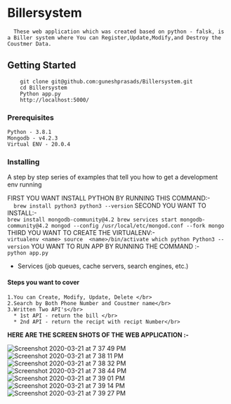# Billersystem
  ```
    These web application which was created based on python - falsk, is a Biller system where You can Register,Update,Modify,and Destroy the Coustmer Data.
   ``` 

## Getting Started</br>
       
        git clone git@github.com:guneshprasads/Billersystem.git
        cd Billersystem
        Python app.py
        http://localhost:5000/
       

### Prerequisites </br>
  ```
  Python - 3.8.1   
  Mongodb - v4.2.3
  Virtual ENV - 20.0.4
  ```
### Installing </br>
  A step by step series of examples that tell you how to get a development env running
  
 FIRST YOU WANT INSTALL PYTHON BY RUNNING THIS COMMAND:-</br>
    ```  
   brew install python3
   python3 --version
    ```
   SECOND YOU WANT TO INSTALL:-</br>
      ```
      brew install mongodb-community@4.2
      brew services start mongodb-community@4.2
      mongod --config /usr/local/etc/mongod.conf --fork
      mongo
      ```
   THIRD YOU WANT TO CREATE THE VIRTUALENV:-</br>
      ```
       virtualenv <name>
       source  <name>/bin/activate
       which python
       Python3 --version
       ```
  YOU WANT TO RUN APP BY RUNNING THE COMMAND :-</br>
      ``` python app.py
      ```
   
  
* Services (job queues, cache servers, search engines, etc.)



#### Steps you want to cover </br>
 ```
 1.You can Create, Modify, Update, Delete </br>
 2.Search by Both Phone Number and Coustmer name</br>
 3.Written Two API's</br>
   * 1st API - return the bill </br>
   * 2nd API - return the recipt with recipt Number</br> 
  ``` 
 
 
 **HERE ARE THE SCREEN SHOTS OF THE WEB APPLICATION :-** 
 
 ![Screenshot 2020-03-21 at 7 37 49 PM](https://user-images.githubusercontent.com/13889409/77229034-65d40a80-6bb1-11ea-9809-a61c64c7adea.png)
![Screenshot 2020-03-21 at 7 38 11 PM](https://user-images.githubusercontent.com/13889409/77229038-68cefb00-6bb1-11ea-954e-5be6b274be2d.png)
![Screenshot 2020-03-21 at 7 38 32 PM](https://user-images.githubusercontent.com/13889409/77229040-6b315500-6bb1-11ea-8db3-4d02244d3707.png)
![Screenshot 2020-03-21 at 7 38 44 PM](https://user-images.githubusercontent.com/13889409/77229041-6d93af00-6bb1-11ea-8ecf-7c692c29308c.png)
![Screenshot 2020-03-21 at 7 39 01 PM](https://user-images.githubusercontent.com/13889409/77229046-6f5d7280-6bb1-11ea-8461-ecabf2b1245b.png)
![Screenshot 2020-03-21 at 7 39 14 PM](https://user-images.githubusercontent.com/13889409/77229053-71bfcc80-6bb1-11ea-9034-af819b3db587.png)
![Screenshot 2020-03-21 at 7 39 27 PM](https://user-images.githubusercontent.com/13889409/77229057-73899000-6bb1-11ea-8ce1-b2d8aa316a1f.png)

